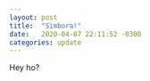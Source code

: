 ```yaml
---
layout: post
title:  "Simbora!"
date:   2020-04-07 22:11:52 -0300
categories: update
---
```


Hey ho?

